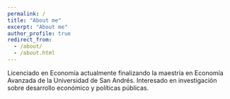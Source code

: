 ```yaml
---
permalink: /
title: "About me"
excerpt: "About me"
author_profile: true
redirect_from: 
  - /about/
  - /about.html
---
```


Licenciado en Economía actualmente finalizando la maestría en Economía Avanzada de la Universidad de San Andrés. Interesado en investigación sobre desarrollo económico y políticas públicas.
